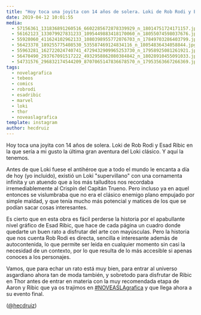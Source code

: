 ```yaml
---
title: "Hoy toca una joyita con 14 años de solera. Loki de Rob Rodi y Esad Ribic en la que sería a mi gusto la última gran aventura del Loki clásico. Y aquí la tenemos"
date: 2019-04-12 10:01:55
media: 
  - 57156361_131836891260516_6602285672878339929_n_18014751724171157.jpg
  - 56162123_133079927831233_1095449883418170060_n_18055074598037676.jpg
  - 55928060_411624102962133_1080398955772076703_n_17849703286403799.jpg
  - 56423378_189255775408530_535587469124834116_n_18054836434058844.jpg
  - 55963281_162722024740741_4729432909965253730_n_17958925081261921.jpg
  - 56470490_293767091517222_4932958862080384842_n_18028910455091033.jpg
  - 54731576_296832174544209_8707065147836678570_n_17953563667266369.jpg
tags: 
  - novelagrafica
  - tebeos
  - comics
  - robrodi
  - esadribic
  - marvel
  - loki
  - thor
  - noveaslagrafica
template: instagram
author: hecdruiz
---
```


Hoy toca una joyita con 14 años de solera. Loki de Rob Rodi y Esad Ribic en la que sería a mi gusto la última gran aventura del Loki clásico. Y aquí la tenemos.


Antes de que Loki fuese el antihéroe que a todo el mundo le encanta a día de hoy (yo incluido), existió un Loki "supervillano" con una cornamenta infinita y un atuendo que a los más talluditos nos recordaba irremediablemente al Crispín del Capitán Trueno. Pero incluso ya en aquel entonces se vislumbraba que no era el clásico enemigo plano empujado por simple maldad, y que tenía mucho más potencial y matices de los que se podían sacar cosas interesantes.


Es cierto que en esta obra es fácil perderse la historia por el apabullante nivel gráfico de Esad Ribic, que hace de cada página un cuadro donde quedarte un buen rato a disfrutar del arte con mayúsculas. Pero la historia que nos cuenta Rob Rodi es directa, sencilla e interesante además de autocontenida, lo que permite ser leida en cualquier momento sin casi la necesidad de un contexto, por lo que resulta de lo más accesible si apenas conoces a los personajes.


Vamos, que para echar un rato está muy bien, para entrar al universo asgardiano ahora tan de moda también, y sobretodo para disfrutar de Ribic en Thor antes de entrar en materia con la muy recomendada etapa de Aaron y Ribic que ya os trajimos en [#NOVEASLAgrafica](/tags/noveaslagrafica) y que llega ahora a su evento final.


([@hecdruiz](https://instagram.com/hecdruiz))



